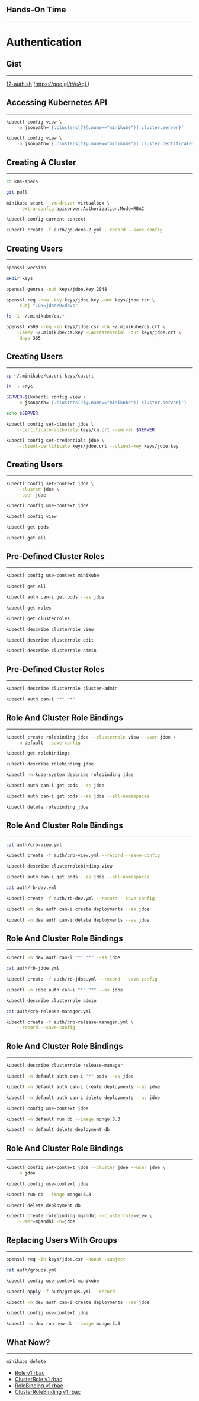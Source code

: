 ## Hands-On Time

---

# Authentication


## Gist

---

[12-auth.sh](https://gist.github.com/f2c4a72a1e010f1237eea7283a9a0c11) (https://goo.gl/tVeAqL)


## Accessing Kubernetes API

---

```bash
kubectl config view \
    -o jsonpath='{.clusters[?(@.name=="minikube")].cluster.server}'

kubectl config view \
    -o jsonpath='{.clusters[?(@.name=="minikube")].cluster.certificate-authority}'
```


## Creating A Cluster

---

```bash
cd k8s-specs

git pull

minikube start --vm-driver virtualbox \
    --extra-config apiserver.Authorization.Mode=RBAC

kubectl config current-context

kubectl create -f auth/go-demo-2.yml --record --save-config
```


## Creating Users

---

```bash
openssl version

mkdir keys

openssl genrsa -out keys/jdoe.key 2048

openssl req -new -key keys/jdoe.key -out keys/jdoe.csr \
    -subj "/CN=jdoe/O=devs"

ls -1 ~/.minikube/ca.*

openssl x509 -req -in keys/jdoe.csr -CA ~/.minikube/ca.crt \
    -CAkey ~/.minikube/ca.key -CAcreateserial -out keys/jdoe.crt \
    -days 365
```


## Creating Users

---

```bash
cp ~/.minikube/ca.crt keys/ca.crt

ls -1 keys

SERVER=$(kubectl config view \
    -o jsonpath='{.clusters[?(@.name=="minikube")].cluster.server}')

echo $SERVER

kubectl config set-cluster jdoe \
    --certificate-authority keys/ca.crt --server $SERVER

kubectl config set-credentials jdoe \
    --client-certificate keys/jdoe.crt --client-key keys/jdoe.key
```


## Creating Users

---

```bash
kubectl config set-context jdoe \
    --cluster jdoe \
    --user jdoe

kubectl config use-context jdoe

kubectl config view

kubectl get pods

kubectl get all
```


## Pre-Defined Cluster Roles

---

```bash
kubectl config use-context minikube

kubectl get all

kubectl auth can-i get pods --as jdoe

kubectl get roles

kubectl get clusterroles

kubectl describe clusterrole view

kubectl describe clusterrole edit

kubectl describe clusterrole admin
```


## Pre-Defined Cluster Roles

---

```bash
kubectl describe clusterrole cluster-admin

kubectl auth can-i "*" "*"
```


## Role And Cluster Role Bindings

---

```bash
kubectl create rolebinding jdoe --clusterrole view --user jdoe \
    -n default --save-config

kubectl get rolebindings

kubectl describe rolebinding jdoe

kubectl -n kube-system describe rolebinding jdoe

kubectl auth can-i get pods --as jdoe

kubectl auth can-i get pods --as jdoe --all-namespaces

kubectl delete rolebinding jdoe
```


## Role And Cluster Role Bindings

---

```bash
cat auth/crb-view.yml

kubectl create -f auth/crb-view.yml --record --save-config

kubectl describe clusterrolebinding view

kubectl auth can-i get pods --as jdoe --all-namespaces

cat auth/rb-dev.yml

kubectl create -f auth/rb-dev.yml --record --save-config

kubectl -n dev auth can-i create deployments --as jdoe

kubectl -n dev auth can-i delete deployments --as jdoe
```


## Role And Cluster Role Bindings

---

```bash
kubectl -n dev auth can-i "*" "*" --as jdoe

cat auth/rb-jdoe.yml

kubectl create -f auth/rb-jdoe.yml --record --save-config

kubectl -n jdoe auth can-i "*" "*" --as jdoe

kubectl describe clusterrole admin

cat auth/crb-release-manager.yml

kubectl create -f auth/crb-release-manager.yml \
    --record --save-config
```


## Role And Cluster Role Bindings

---

```bash
kubectl describe clusterrole release-manager

kubectl -n default auth can-i "*" pods --as jdoe

kubectl -n default auth can-i create deployments --as jdoe

kubectl -n default auth can-i delete deployments --as jdoe

kubectl config use-context jdoe

kubectl -n default run db --image mongo:3.3

kubectl -n default delete deployment db
```


## Role And Cluster Role Bindings

---

```bash
kubectl config set-context jdoe --cluster jdoe --user jdoe \
    -n jdoe

kubectl config use-context jdoe

kubectl run db --image mongo:3.3

kubectl delete deployment db

kubectl create rolebinding mgandhi --clusterrole=view \
    --user=mgandhi -n=jdoe
```


## Replacing Users With Groups

---

```bash
openssl req -in keys/jdoe.csr -noout -subject

cat auth/groups.yml

kubectl config use-context minikube

kubectl apply -f auth/groups.yml --record

kubectl -n dev auth can-i create deployments --as jdoe

kubectl config use-context jdoe

kubectl -n dev run new-db --image mongo:3.3
```


## What Now?

---

```bash
minikube delete
```

* [Role v1 rbac](https://kubernetes.io/docs/reference/generated/kubernetes-api/v1.9/#role-v1-rbac)
* [ClusterRole v1 rbac](https://kubernetes.io/docs/reference/generated/kubernetes-api/v1.9/#clusterrole-v1-rbac)
* [RoleBinding v1 rbac](https://kubernetes.io/docs/reference/generated/kubernetes-api/v1.9/#rolebinding-v1-rbac)
* [ClusterRoleBinding v1 rbac](https://kubernetes.io/docs/reference/generated/kubernetes-api/v1.9/#clusterrolebinding-v1-rbac)
